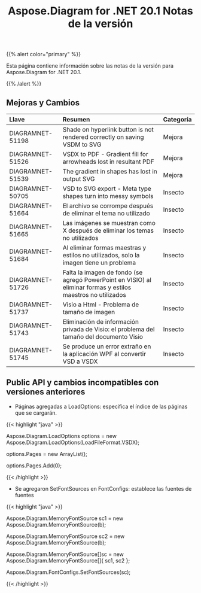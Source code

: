 ﻿---
title: Aspose.Diagram for .NET 20.1 Notas de la versión
type: docs
weight: 70
url: /es/net/aspose-diagram-for-net-20-1-release-notes/
---
{{% alert color="primary" %}} 

Esta página contiene información sobre las notas de la versión para Aspose.Diagram for .NET 20.1.

{{% /alert %}} 
## **Mejoras y Cambios**

|**Llave**|**Resumen**|**Categoría**|
|:- |:- |:- |
|DIAGRAMNET-51198|Shade on hyperlink button is not rendered correctly on saving VSDM to SVG|Mejora|
|DIAGRAMNET-51526|VSDX to PDF - Gradient fill for arrowheads lost in resultant PDF|Mejora|
|DIAGRAMNET-51539|The gradient in shapes has lost in output SVG|Mejora|
|DIAGRAMNET-50705|VSD to SVG export - Meta type shapes turn into messy symbols|Insecto|
|DIAGRAMNET-51664|El archivo se corrompe después de eliminar el tema no utilizado|Insecto|
|DIAGRAMNET-51665|Las imágenes se muestran como X después de eliminar los temas no utilizados|Insecto|
|DIAGRAMNET-51684|Al eliminar formas maestras y estilos no utilizados, solo la imagen tiene un problema|Insecto|
|DIAGRAMNET-51726|Falta la imagen de fondo (se agregó PowerPoint en VISIO) al eliminar formas y estilos maestros no utilizados|Insecto|
|DIAGRAMNET-51737|Visio a Html - Problema de tamaño de imagen|Insecto|
|DIAGRAMNET-51743|Eliminación de información privada de Visio: el problema del tamaño del documento Visio|Insecto|
|DIAGRAMNET-51745|Se produce un error extraño en la aplicación WPF al convertir VSD a VSDX|Insecto|

## **Public API y cambios incompatibles con versiones anteriores**
- Páginas agregadas a LoadOptions: especifica el índice de las páginas que se cargarán.



{{< highlight "java" >}}

Aspose.Diagram.LoadOptions options = new Aspose.Diagram.LoadOptions(LoadFileFormat.VSDX);

options.Pages = new ArrayList();

options.Pages.Add(0);

{{< /highlight >}}

- Se agregaron SetFontSources en FontConfigs: establece las fuentes de fuentes

{{< highlight "java" >}}

Aspose.Diagram.MemoryFontSource sc1 = new Aspose.Diagram.MemoryFontSource(b);

Aspose.Diagram.MemoryFontSource sc2 = new Aspose.Diagram.MemoryFontSource(b);

Aspose.Diagram.MemoryFontSource[]sc = new Aspose.Diagram.MemoryFontSource[]{ sc1, sc2 };

Aspose.Diagram.FontConfigs.SetFontSources(sc); 

{{< /highlight >}}
